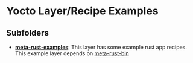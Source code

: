 # Yocto Layer/Recipe Examples 
 

## Subfolders
- [**meta-rust-examples**](./meta-rust-examples): This layer has some example rust app recipes. This example layer depends on [meta-rust-bin](https://github.com/rust-embedded/meta-rust-bin) 
